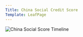 ```yaml
---
Title: China Social Credit Score
Template: LeafPage
---
```


![China Social Score Timeline](http://cueimps.soc.srcf.net/media/chinatimeline.png "China Social Score Timeline")
